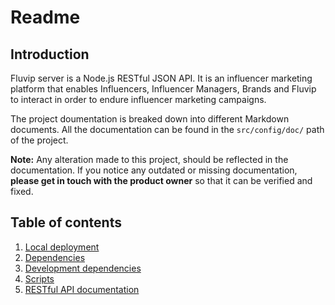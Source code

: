 # Readme
## Introduction
Fluvip server is a Node.js RESTful JSON API. It is an influencer marketing platform that enables Influencers, Influencer Managers, Brands and Fluvip to interact in order to endure influencer marketing campaigns.

The project doumentation is breaked down into different Markdown documents. All the documentation can be found in the ```src/config/doc/``` path of the project.

**Note:** Any alteration made to this project, should be reflected in the documentation. If you notice any outdated or missing documentation, **please get in touch with the product owner** so that it can be verified and fixed.

## Table of contents

1. [Local deployment](https://github.com/fluvip/fluvip-server/blob/develop/apidoc/doc/local-deployment.md)
2. [Dependencies](https://github.com/fluvip/fluvip-server/blob/develop/src/apidoc/dependencies.md)
3. [Development dependencies](https://github.com/fluvip/fluvip-server/blob/develop/apidoc/doc/dev-dependencies.md)
4. [Scripts](https://github.com/fluvip/fluvip-server/blob/develop/src/apidoc/scripts.md)
5. [RESTful API documentation ](https://fluvip-documentation.herokuapp.com)
